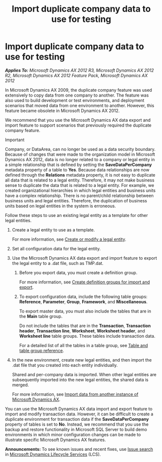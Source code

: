 ﻿---
title: Import duplicate company data to use for testing
TOCTitle: Import duplicate company data to use for testing
ms:assetid: c3a0cd8d-8b02-4ae8-9670-eef2b366e19a
ms:mtpsurl: https://technet.microsoft.com/en-us/library/Hh575244(v=AX.60)
ms:contentKeyID: 39555406
ms.date: 04/18/2014
mtps_version: v=AX.60
---

# Import duplicate company data to use for testing 


_**Applies To:** Microsoft Dynamics AX 2012 R3, Microsoft Dynamics AX 2012 R2, Microsoft Dynamics AX 2012 Feature Pack, Microsoft Dynamics AX 2012_

In Microsoft Dynamics AX 2009, the duplicate company feature was used extensively to copy data from one company to another. The feature was also used to build development or test environments, and deployment scenarios that moved data from one environment to another. However, this feature became obsolete in Microsoft Dynamics AX 2012.

We recommend that you use the Microsoft Dynamics AX data export and import feature to support scenarios that previously required the duplicate company feature.


> [!IMPORTANT]
> <P>Company, or DataArea, can no longer be used as a data security boundary. Because of changes that were made to the organization model in Microsoft Dynamics AX 2012, data is no longer related to a company or legal entity in a simple relationship that is defined by setting the <STRONG>SaveDataPerCompany</STRONG> metadata property of a table to <STRONG>Yes</STRONG>. Because data relationships are now defined through the <STRONG>Relations</STRONG> metadata property, it is not easy to duplicate all data that is related to a legal entity. Therefore, it may not make business sense to duplicate the data that is related to a legal entity. For example, we created organizational hierarchies in which legal entities and business units have a complex relationship. There is no parent/child relationship between business units and legal entities. Therefore, the duplication of business units based on legal entities in the system is erroneous.</P>



Follow these steps to use an existing legal entity as a template for other legal entities.

1.  Create a legal entity to use as a template.
    
    For more information, see [Create or modify a legal entity](create-or-modify-a-legal-entity.md).

2.  Set all configuration data for the legal entity.

3.  Use the Microsoft Dynamics AX data export and import feature to export the legal entity to a .dat file, such as TMP.dat.
    
    1.  Before you export data, you must create a definition group.
        
        For more information, see [Create definition groups for import and export](create-definition-groups-for-import-and-export.md).
    
    2.  To export configuration data, include the following table groups: **Reference**, **Parameter**, **Group**, **Framework**, and **Miscellaneous**.
        
        To export master data, you must also include the tables that are in the **Main** table group.
        
        Do not include the tables that are in the **Transaction**, **Transaction header**, **Transaction line**, **Worksheet**, **Worksheet header**, and **Worksheet line** table groups. These tables include transaction data.
        
        For a detailed list of all the tables in a table group, see [Table and table group reference](table-and-table-group-reference.md).

4.  In the new environment, create new legal entities, and then import the .dat file that you created into each entity individually.
    
    Shared and per-company data is imported. When other legal entities are subsequently imported into the new legal entities, the shared data is merged.
    
    For more information, see [Import data from another instance of Microsoft Dynamics AX](import-data-from-another-instance-of-microsoft-dynamics-ax.md).

You can use the Microsoft Dynamics AX data import and export feature to import and modify transaction data. However, it can be difficult to create a duplicate environment for transaction data if the **SaveDataPerCompany** property of tables is set to **No**. Instead, we recommend that you use the backup and restore functionality in Microsoft SQL Server to build demo environments in which minor configuration changes can be made to illustrate specific Microsoft Dynamics AX features.

  
**Announcements:** To see known issues and recent fixes, use [Issue search](http://go.microsoft.com/fwlink/?linkid=389258) in [Microsoft Dynamics Lifecycle Services](http://go.microsoft.com/fwlink/?linkid=306505) (LCS).

